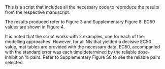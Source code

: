 This is a script that includes all the necessary code to reproduce the results from the respective manuscript.

The results produced refer to Figure 3 and Supplementary Figure 8. EC50 values are shown in Figure 4.

It is noted that the script works with 2 examples, one for each of the modelling approaches. However, for all NIs that yielded a decisive EC50 value, mat tables are provided with the necessary data. EC50, accompanied with the standard error was each time determined by the reliable dose-inhibition % pairs. Refer to Supplementary Figure S8 to see the reliable pairs selected.
